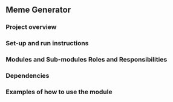 ## Meme Generator

### Project overview

### Set-up and run instructions

### Modules and Sub-modules Roles and Responsibilities

### Dependencies

### Examples of how to use the module